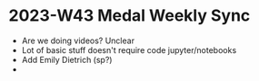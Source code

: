 # 2023-W43 Medal Weekly Sync

- Are we doing videos?  Unclear
- Lot of basic stuff doesn't require code jupyter/notebooks
- Add Emily Dietrich (sp?)
- 
